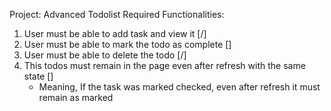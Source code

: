 Project: Advanced Todolist Required Functionalities:

1. User must be able to add task and view it [/]
2. User must be able to mark the todo as complete []
3. User must be able to delete the todo [/]
4. This todos must remain in the page even after refresh with the same state []
   - Meaning, If the task was marked checked, even after refresh it must remain as marked
